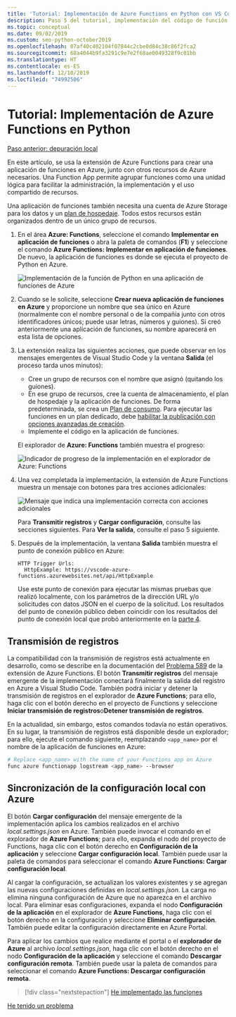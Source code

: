 ```yaml
---
title: 'Tutorial: Implementación de Azure Functions en Python con VS Code'
description: Paso 5 del tutorial, implementación del código de función de Python en Azure y descripción de cómo transmitir registros y sincronizar la configuración entre un proyecto local y Azure.
ms.topic: conceptual
ms.date: 09/02/2019
ms.custom: seo-python-october2019
ms.openlocfilehash: 07af40c402104f07844c2cbe0d84c38c86f2fca2
ms.sourcegitcommit: 68a4044b9fa3291c9e7e2f68ae0049328f9c01bb
ms.translationtype: HT
ms.contentlocale: es-ES
ms.lasthandoff: 12/10/2019
ms.locfileid: "74992506"
---
```

# <a name="tutorial-deploy-azure-functions-in-python"></a>Tutorial: Implementación de Azure Functions en Python

[Paso anterior: depuración local](tutorial-vs-code-serverless-python-04.md)

En este artículo, se usa la extensión de Azure Functions para crear una aplicación de funciones en Azure, junto con otros recursos de Azure necesarios. Una Function App permite agrupar funciones como una unidad lógica para facilitar la administración, la implementación y el uso compartido de recursos.

Una aplicación de funciones también necesita una cuenta de Azure Storage para los datos y un [plan de hospedaje](/azure/azure-functions/functions-scale#hosting-plan-support). Todos estos recursos están organizados dentro de un único grupo de recursos.

1. En el área **Azure: Functions**, seleccione el comando **Implementar en aplicación de funciones** o abra la paleta de comandos (**F1**) y seleccione el comando **Azure Functions: Implementar en aplicación de funciones**. De nuevo, la aplicación de funciones es donde se ejecuta el proyecto de Python en Azure.

    ![Implementación de la función de Python en una aplicación de funciones de Azure](media/tutorial-vs-code-serverless-python/deploy-a-python-fuction-to-azure-function-app.png)

1. Cuando se le solicite, seleccione **Crear nueva aplicación de funciones en Azure** y proporcione un nombre que sea único en Azure (normalmente con el nombre personal o de la compañía junto con otros identificadores únicos; puede usar letras, números y guiones). Si creó anteriormente una aplicación de funciones, su nombre aparecerá en esta lista de opciones.

1. La extensión realiza las siguientes acciones, que puede observar en los mensajes emergentes de Visual Studio Code y la ventana **Salida** (el proceso tarda unos minutos):

    - Cree un grupo de recursos con el nombre que asignó (quitando los guiones).
    - En ese grupo de recursos, cree la cuenta de almacenamiento, el plan de hospedaje y la aplicación de funciones. De forma predeterminada, se crea un [Plan de consumo](/azure/azure-functions/functions-scale#consumption-plan). Para ejecutar las funciones en un plan dedicado, debe [habilitar la publicación con opciones avanzadas de creación](/azure/azure-functions/functions-develop-vs-code).
    - Implemente el código en la aplicación de funciones.

    El explorador de **Azure: Functions** también muestra el progreso:

    ![Indicador de progreso de la implementación en el explorador de Azure: Functions](media/tutorial-vs-code-serverless-python/deployment-progress-indicator-in-azure-function-explorer.png)

1. Una vez completada la implementación, la extensión de Azure Functions muestra un mensaje con botones para tres acciones adicionales:

    ![Mensaje que indica una implementación correcta con acciones adicionales](media/tutorial-vs-code-serverless-python/azure-functions-deployment-success-with-additional-actions.png)

    Para **Transmitir registros** y **Cargar configuración**, consulte las secciones siguientes. Para **Ver la salida**, consulte el paso 5 siguiente.

1. Después de la implementación, la ventana **Salida** también muestra el punto de conexión público en Azure:

    ```output
    HTTP Trigger Urls:
      HttpExample: https://vscode-azure-functions.azurewebsites.net/api/HttpExample
    ```

    Use este punto de conexión para ejecutar las mismas pruebas que realizó localmente, con los parámetros de la dirección URL y/o solicitudes con datos JSON en el cuerpo de la solicitud. Los resultados del punto de conexión público deben coincidir con los resultados del punto de conexión local que probó anteriormente en la [parte 4](tutorial-vs-code-serverless-python-04.md).

## <a name="stream-logs"></a>Transmisión de registros

La compatibilidad con la transmisión de registros está actualmente en desarrollo, como se describe en la documentación del [Problema 589](https://github.com/microsoft/vscode-azurefunctions/issues/589) de la extensión de Azure Functions. El botón **Transmitir registros** del mensaje emergente de la implementación conectará finalmente la salida del registro en Azure a Visual Studio Code. También podrá iniciar y detener la transmisión de registros en el explorador de **Azure Functions**; para ello, haga clic con el botón derecho en el proyecto de Functions y seleccione **Iniciar transmisión de registros**o**Detener transmisión de registros**.

En la actualidad, sin embargo, estos comandos todavía no están operativos. En su lugar, la transmisión de registros está disponible desde un explorador; para ello, ejecute el comando siguiente, reemplazando `<app_name>` por el nombre de la aplicación de funciones en Azure:

```bash
# Replace <app_name> with the name of your Functions app on Azure
func azure functionapp logstream <app_name> --browser
```

## <a name="sync-local-settings-to-azure"></a>Sincronización de la configuración local con Azure

El botón **Cargar configuración** del mensaje emergente de la implementación aplica los cambios realizados en el archivo *local.settings.json* en Azure. También puede invocar el comando en el explorador de **Azure Functions**; para ello, expanda el nodo del proyecto de Functions, haga clic con el botón derecho en **Configuración de la aplicación** y seleccione **Cargar configuración local**. También puede usar la paleta de comandos para seleccionar el comando **Azure Functions: Cargar configuración local**.

Al cargar la configuración, se actualizan los valores existentes y se agregan las nuevas configuraciones definidas en *local.settings.json*. La carga no elimina ninguna configuración de Azure que no aparezca en el archivo local. Para eliminar esas configuraciones, expanda el nodo **Configuración de la aplicación** en el explorador de **Azure Functions**, haga clic con el botón derecho en la configuración y seleccione **Eliminar configuración**. También puede editar la configuración directamente en Azure Portal.

Para aplicar los cambios que realice mediante el portal o el **explorador de Azure** al archivo *local.settings.json*, haga clic con el botón derecho en el nodo **Configuración de la aplicación** y seleccione el comando **Descargar configuración remota**. También puede usar la paleta de comandos para seleccionar el comando **Azure Functions: Descargar configuración remota**.

> [!div class="nextstepaction"]
> [He implementado las funciones](tutorial-vs-code-serverless-python-06.md)

[He tenido un problema](https://www.research.net/r/PWZWZ52?tutorial=vscode-functions-python&step=05-deploy)
